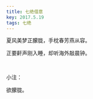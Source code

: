 ```yaml
---
title: 七绝借意
key: 2017.5.19
tags: 七绝
---
```


夏风美梦正朦胧，手枕春芳燕从容。

正要鼾声刚入睡，却听海外敲晨钟。

</br>

小注：

欲朦胧。

</br>

